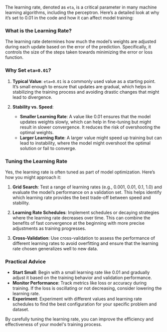 The learning rate, denoted as `eta`, is a critical parameter in many machine learning algorithms, including the perceptron. Here’s a detailed look at why it’s set to 0.01 in the code and how it can affect model training:

### What is the Learning Rate?

The learning rate determines how much the model’s weights are adjusted during each update based on the error of the prediction. Specifically, it controls the size of the steps taken towards minimizing the error or loss function.

### Why Set `eta=0.01`?

1. **Typical Value**: `eta=0.01` is a commonly used value as a starting point. It’s small enough to ensure that updates are gradual, which helps in stabilizing the training process and avoiding drastic changes that might lead to divergence.

2. **Stability vs. Speed**: 
   - **Smaller Learning Rate**: A value like 0.01 ensures that the model updates weights slowly, which can help in fine-tuning but might result in slower convergence. It reduces the risk of overshooting the optimal weights.
   - **Larger Learning Rate**: A larger value might speed up training but can lead to instability, where the model might overshoot the optimal solution or fail to converge.

### Tuning the Learning Rate

Yes, the learning rate is often tuned as part of model optimization. Here’s how you might approach it:

1. **Grid Search**: Test a range of learning rates (e.g., 0.001, 0.01, 0.1, 1.0) and evaluate the model’s performance on a validation set. This helps identify which learning rate provides the best trade-off between speed and stability.

2. **Learning Rate Schedules**: Implement schedules or decaying strategies where the learning rate decreases over time. This can combine the benefits of fast convergence at the beginning with more precise adjustments as training progresses.

3. **Cross-Validation**: Use cross-validation to assess the performance of different learning rates to avoid overfitting and ensure that the learning rate chosen generalizes well to new data.

### Practical Advice

- **Start Small**: Begin with a small learning rate like 0.01 and gradually adjust it based on the training behavior and validation performance.
- **Monitor Performance**: Track metrics like loss or accuracy during training. If the loss is oscillating or not decreasing, consider lowering the learning rate.
- **Experiment**: Experiment with different values and learning rate schedules to find the best configuration for your specific problem and dataset.

By carefully tuning the learning rate, you can improve the efficiency and effectiveness of your model's training process.
